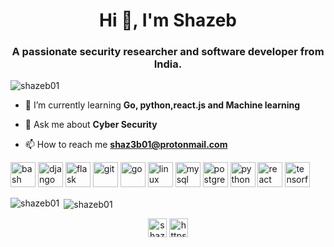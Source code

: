 <h1 align="center">Hi 👋, I'm Shazeb</h1>
<h3 align="center">A passionate security researcher and software developer from India.</h3>

<p align="left"> <img src="https://komarev.com/ghpvc/?username=shazeb01" alt="shazeb01" /> </p>

- 🌱 I’m currently learning **Go, python,react.js and Machine learning**

- 💬 Ask me about **Cyber Security**

- 📫 How to reach me **shaz3b01@protonmail.com**

<p align="left"><img src="https://www.vectorlogo.zone/logos/gnu_bash/gnu_bash-icon.svg" alt="bash" width="40" height="40"/> <img src="https://devicons.github.io/devicon/devicon.git/icons/django/django-original.svg" alt="django" width="40" height="40"/> <img src="https://www.vectorlogo.zone/logos/pocoo_flask/pocoo_flask-icon.svg" alt="flask" width="40" height="40"/> <img src="https://www.vectorlogo.zone/logos/git-scm/git-scm-icon.svg" alt="git" width="40" height="40"/> <img src="https://devicons.github.io/devicon/devicon.git/icons/go/go-original.svg" alt="go" width="40" height="40"/> <img src="https://devicons.github.io/devicon/devicon.git/icons/linux/linux-original.svg" alt="linux" width="40" height="40"/> <img src="https://devicons.github.io/devicon/devicon.git/icons/mysql/mysql-original-wordmark.svg" alt="mysql" width="40" height="40"/> <img src="https://devicons.github.io/devicon/devicon.git/icons/postgresql/postgresql-original-wordmark.svg" alt="postgresql" width="40" height="40"/> <img src="https://devicons.github.io/devicon/devicon.git/icons/python/python-original.svg" alt="python" width="40" height="40"/> <img src="https://devicons.github.io/devicon/devicon.git/icons/react/react-original-wordmark.svg" alt="react" width="40" height="40"/> <img src="https://www.vectorlogo.zone/logos/tensorflow/tensorflow-icon.svg" alt="tensorflow" width="40" height="40"/></p><p><img align="left" src="https://github-readme-stats.vercel.app/api/top-langs/?username=shazeb01&layout=compact&hide=html" alt="shazeb01" /></p>

<p>&nbsp;<img align="center" src="https://github-readme-stats.vercel.app/api?username=shazeb01&show_icons=true" alt="shazeb01" /></p>

<p align="center">
<a href="https://twitter.com/shaz3b01" target="blank"><img align="center" src="https://cdn.jsdelivr.net/npm/simple-icons@3.0.1/icons/twitter.svg" alt="shaz3b01" height="30" width="30" /></a>
<a href="https://linkedin.com/in/https://www.linkedin.com/in/sshussaini/" target="blank"><img align="center" src="https://cdn.jsdelivr.net/npm/simple-icons@3.0.1/icons/linkedin.svg" alt="https://www.linkedin.com/in/sshussaini/" height="30" width="30" /></a>
</p>
